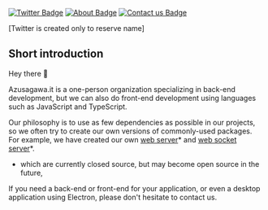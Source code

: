 [![Twitter Badge](https://img.shields.io/badge/Twitter-Profile-informational?style=flat&logo=twitter&logoColor=white&color=1CA2F1)](https://twitter.com/azusagawa_it)
[![About Badge](https://img.shields.io/static/v1?label=&message=About&color=blue&style=flat&logo=trustpilot&logoColor=white)](#short-introduction)
[![Contact us Badge](https://img.shields.io/static/v1?label=&message=Contact%20us&color=blue&style=flat&logo=powervirtualagents&logoColor=white)](mailto:contact@azusagawa.it)

[Twitter is created only to reserve name]

## Short introduction
Hey there :wave:

Azusagawa.it is a one-person organization specializing in back-end development, but we can also do front-end development using languages such as JavaScript and TypeScript.

Our philosophy is to use as few dependencies as possible in our projects, so we often try to create our own versions of commonly-used packages. For example, we have created our own [web server](https://github.com/Azusagawa-it/core-ts/tree/main/core_modules/azusagawa%40web-server)* and [web socket server](https://github.com/Azusagawa-it/core-ts/tree/main/core_modules/azusagawa%40websocket)*.
* which are currently closed source, but may become open source in the future,

If you need a back-end or front-end for your application, or even a desktop application using Electron, please don't hesitate to contact us.
